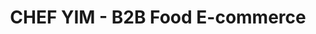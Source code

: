 ---
id: "01"
title: "CHEF YIM - B2B Food E-commerce"
image: "chefyim"
excerpt: "One-stop service for restaurants and hotels"
technologies: "Mobile Application (iOS and Android)"
partners: "Central Food Retail Co., Ltd."
---